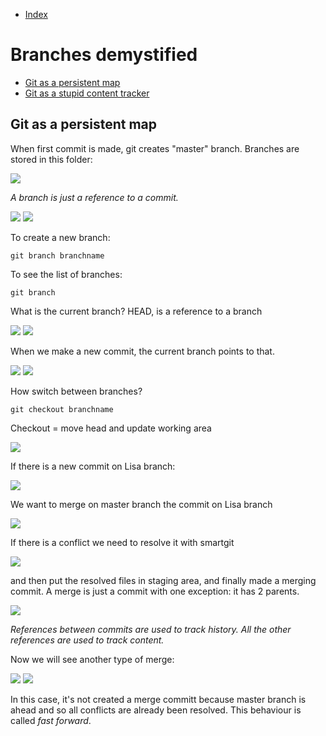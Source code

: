 - [Index](https://github.com/KiraDiShira/Git#table-of-content)   

# Branches demystified

- [Git as a persistent map](#git-as-a-persistent-map)   
- [Git as a stupid content tracker](#git-as-a-stupid-content-tracker)

## Git as a persistent map

When first commit is made, git creates "master" branch.
Branches are stored in this folder:

<img src="https://github.com/KiraDiShira/Git/blob/master/Branches%20demystified/Images/branchesfolder.PNG" />

*A branch is just a reference to a commit.*

<img src="https://github.com/KiraDiShira/Git/blob/master/Branches%20demystified/Images/Branch%20ob.png" />

<img src="https://github.com/KiraDiShira/Git/blob/master/Branches%20demystified/Images/pointer.png" />

To create a new branch:
```
git branch branchname
```
To see the list of branches:
```
git branch
```
What is the current branch? HEAD, is a reference to a branch

<img src="https://github.com/KiraDiShira/Git/blob/master/Branches%20demystified/Images/headd.png" />

<img src="https://github.com/KiraDiShira/Git/blob/master/Branches%20demystified/Images/head.png" />

When we make a new commit, the current branch points to that.

<img src="https://github.com/KiraDiShira/Git/blob/master/Branches%20demystified/Images/newcommit.png" />
<img src="https://github.com/KiraDiShira/Git/blob/master/Branches%20demystified/Images/newcommit2.png" />

How switch between branches?

```
git checkout branchname
```
Checkout = move head and update working area

<img src="https://github.com/KiraDiShira/Git/blob/master/Branches%20demystified/Images/checkout.png" />

If there is a new commit on Lisa branch:

<img src="https://github.com/KiraDiShira/Git/blob/master/Branches%20demystified/Images/merge1.png" />

We want to merge on master branch the commit on Lisa branch

<img src="https://github.com/KiraDiShira/Git/blob/master/Branches%20demystified/Images/merge2.png" />

If there is a conflict we need to resolve it with smartgit

<img src="https://github.com/KiraDiShira/Git/blob/master/Branches%20demystified/Images/merge3.png" />

and then put the resolved files in staging area, and finally made a merging commit. A merge is just a commit with one exception: it has 2 parents.

<img src="https://github.com/KiraDiShira/Git/blob/master/Branches%20demystified/Images/merge4.png" />

*References between commits are used to track history. All the other references are used to track content.*

Now we will see another type of merge:

<img src="https://github.com/KiraDiShira/Git/blob/master/Branches%20demystified/Images/merge5.png" />
<img src="https://github.com/KiraDiShira/Git/blob/master/Branches%20demystified/Images/merge6.png" />

In this case, it's not created a merge committ because master branch is ahead and so all conflicts are already been resolved. This behaviour is called *fast forward*.
